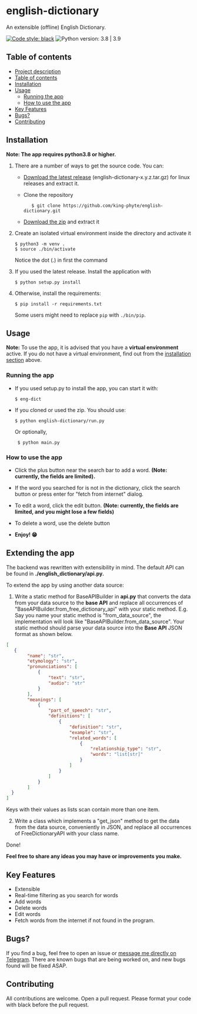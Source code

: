 # english-dictionary
An extensible (offline) English Dictionary.

[![Code style: black](https://img.shields.io/badge/code%20style-black-000000.svg)](https://github.com/psf/black)
![Python version: 3.8 | 3.9](https://img.shields.io/badge/Python%20version-3.8%20%7C%203.9-green)


## Table of contents

- [Project description](#english-dictionary)
- [Table of contents](#table-of-contents)
- [Installation](#installation)
- [Usage](#usage)
  - [Running the app](#running-the-app)
  - [How to use the app](#how-to-use-the-app)
- [Key Features](#key-features)
- [Bugs?](#bugs)
- [Contributing](#contributing)


## Installation

**Note: The app requires python3.8 or higher.**

1. There are a number of ways to get the source code. You can:
   - [Download the latest release](https://github.com/king-phyte/english-dictionary/releases/latest) (english-dictionary-x.y.z.tar.gz) for linux releases and extract it.

   - Clone the repository
     ```
        $ git clone https://github.com/king-phyte/english-dictionary.git
      ```
   
   - [Download the zip](https://github.com/king-phyte/english-dictionary/archive/main.zip) and extract it


2. Create an isolated virtual environment inside the directory and activate it
   ```
   $ python3 -m venv .
   $ source ./bin/activate
   ```
   Notice the dot (.) in first the command

3. If you used the latest release. Install the application with
   ```
   $ python setup.py install
   ```
   
4. Otherwise, install the requirements:
   ```
   $ pip install -r requirements.txt
   ```
   Some users might need to replace ``pip`` with ``./bin/pip``.

## Usage

**Note:** To use the app, it is advised that you have a __virtual environment__ active.
If you do not have a virtual environment, find out from the [installation section](#installation) above.


### Running the app
- If you used setup.py to install the app, you can start it with:
   ```
   $ eng-dict
   ```
- If you cloned or used the zip. You should use:
   ```
   $ python english-dictionary/run.py
   ```
   Or optionally,
   ```
    $ python main.py
   ```

### How to use the app
- Click the plus button near the search bar to add a word. __(Note: currently, the fields are limited).__
- If the word you searched for is not in the dictionary, click the search button or press enter for "fetch from internet" dialog.
- To edit a word, click the edit button. __(Note: currently, the fields are limited, and you might lose a few fields)__
- To delete a word, use the delete button
  

- **Enjoy! 😁**

## Extending the app
The backend was rewritten with extensibility in mind. 
The default API can be found in __./english_dictionary/api.py.__

To extend the app by using another data source:
1. Write a static method for BaseAPIBuilder in __api.py__ that converts the data from your data source to the __base API__
and replace all occurrences of "BaseAPIBuilder.from_free_dictionary_api" with your static method. E.g. Say you name your static method is "from_data_source", the implementation will look like "BaseAPIBuilder.from_data_source". 
Your static method should parse your data source into the __Base API__ JSON format as shown below.

```json
[
   {
        "name": "str",
        "etymology": "str",
        "pronunciations": [
            {
                "text": "str",
                "audio": "str"
            }
        ],
        "meanings": [
            {
                "part_of_speech": "str",
                "definitions": [
                    {
                        "definition": "str",
                        "example": "str",
                        "related_words": [
                            {
                                "relationship_type": "str",
                                "words": "list[str]"
                            }
                        ]
                    }
                ]
            }
        ]
  }
]
```

Keys with their values as lists scan contain more than one item.

2. Write a class which implements a "get_json" method to get the data from the data source, conveniently in JSON, and replace all occurrences of FreeDictionaryAPI with your class name.

Done!

__Feel free to share any ideas you may have or improvements you make.__

## Key Features
- Extensible
- Real-time filtering as you search for words
- Add words
- Delete words
- Edit words
- Fetch words from the internet if not found in the program.

## Bugs?
If you find a bug, feel free to open an issue or [message me directly on Telegram](https://t.me/king-phyte). 
There are known bugs that are being worked on, and new bugs found will be fixed ASAP.


## Contributing
All contributions are welcome. Open a pull request. Please format your code with black before the pull request.
